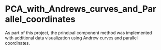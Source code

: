 # PCA_with_Andrews_curves_and_Parallel_coordinates
As part of this project, the principal component method was implemented with additional data visualization using Andrew curves and parallel coordinates.
